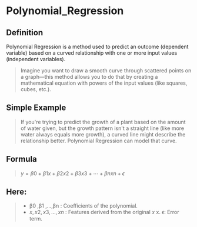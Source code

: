 # Polynomial_Regression
## Definition
Polynomial Regression is a method used to predict an outcome (dependent variable) based on a curved relationship with one or more input values (independent variables).
> Imagine you want to draw a smooth curve through scattered points on a graph—this method allows you to do that by creating a mathematical equation with powers of the input values (like squares, cubes, etc.).

## Simple Example
>If you're trying to predict the growth of a plant based on the amount of water given, but the growth pattern isn't a straight line (like more water always equals more growth), a curved line might describe the relationship better. Polynomial Regression can model that curve.

## Formula
> $y=β 
0
​
 +β 
1
​
 x+β 
2
​
 x 
2
 +β 
3
​
 x 
3
 +⋯+β 
n
​
 x 
n
 +ϵ$

## Here:
> + β0 ,β1 ,…,βn : Coefficients of the polynomial.
> + $x,x 
2
 ,x 
3
 ,…,x 
n$ : Features derived from the original 
𝑥
x.
> ϵ: Error term.
